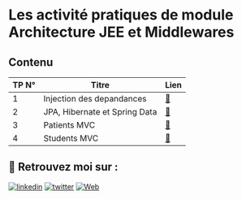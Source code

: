 
# Les activité pratiques de module Architecture JEE et Middlewares 

## Contenu

|           TP N°              |                     Titre                     |          Lien        |
|     -----------------    |        ----------------------------------     |       ---------      |
|           1            |            Injection des depandances          | [:link:](TP1 "TP1") |
|           2            |            JPA, Hibernate et Spring Data          | [:link:](TP2 "TP2") |
|           3            |            Patients MVC          | [:link:](https://github.com/hamzaaitbenyissa/patientsmvc "TP3") |
|           4            |            Students MVC         | [:link:](https://github.com/hamzaaitbenyissa/studentsmvc "TP4") |

## 🔗 Retrouvez moi sur :
[![linkedin](https://img.shields.io/badge/linkedin-0A66C2?style=for-the-badge&logo=linkedin&logoColor=white)](https://www.linkedin.com/in/hamzaaitbenyissa/)
[![twitter](https://img.shields.io/badge/twitter-1DA1F2?style=for-the-badge&logo=twitter&logoColor=white)](https://twitter.com/h_aitbenyissa)
[![Web](https://img.shields.io/badge/web-1DA1F2?style=for-the-badge&logo=web)](https://benyissa.com)
